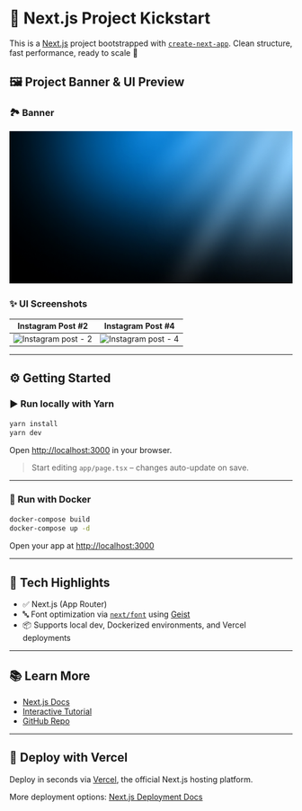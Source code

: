 # 🚀 Next.js Project Kickstart

This is a [Next.js](https://nextjs.org) project bootstrapped with [`create-next-app`](https://nextjs.org/docs/app/api-reference/cli/create-next-app). Clean structure, fast performance, ready to scale 💪

## 🖼️ Project Banner & UI Preview

### 🏞️ Banner

![Banner](/public/imgs/bgHome.jpg)

### ✨ UI Screenshots

| Instagram Post #2       | Instagram Post #4       |
| ----------------------- | ----------------------- |
| ![Instagram post - 2]() | ![Instagram post - 4]() |

---

## ⚙️ Getting Started

### ▶️ Run locally with Yarn

```bash
yarn install
yarn dev
```

Open [http://localhost:3000](http://localhost:3000) in your browser.

> Start editing `app/page.tsx` – changes auto-update on save.

---

### 🐳 Run with Docker

```bash
docker-compose build
docker-compose up -d
```

Open your app at [http://localhost:3000](http://localhost:3000)

---

## 🧠 Tech Highlights

- ✅ Next.js (App Router)
- 🔤 Font optimization via [`next/font`](https://nextjs.org/docs/app/building-your-application/optimizing/fonts) using [Geist](https://vercel.com/font)
- 📦 Supports local dev, Dockerized environments, and Vercel deployments

---

## 📚 Learn More

- [Next.js Docs](https://nextjs.org/docs)
- [Interactive Tutorial](https://nextjs.org/learn)
- [GitHub Repo](https://github.com/vercel/next.js)

---

## 🚀 Deploy with Vercel

Deploy in seconds via [Vercel](https://vercel.com/new?utm_medium=default-template&filter=next.js&utm_source=create-next-app&utm_campaign=create-next-app-readme), the official Next.js hosting platform.

More deployment options: [Next.js Deployment Docs](https://nextjs.org/docs/app/building-your-application/deploying)
